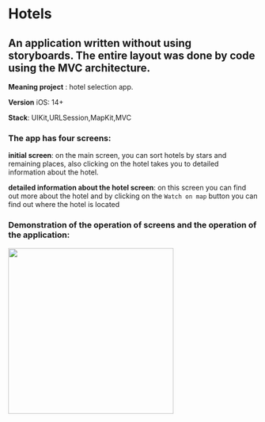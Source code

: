 # Hotels

## An application written without using storyboards. The entire layout was done by code using the MVC architecture.

**Meaning project** : hotel selection app.

**Version** iOS: 14+

**Stack**: UIKit,URLSession,MapKit,MVC

### The app has four screens:
**initial screen**: on the main screen, you can sort hotels by stars and remaining places, also clicking on the hotel takes you to detailed information about the hotel.

**detailed information about the hotel screen**: on this screen you can find out more about the hotel and by clicking on the ``Watch on map`` button you can find out where the hotel is located



### Demonstration of the operation of screens and the operation of the application:
<img width="334" src="https://user-images.githubusercontent.com/110721351/211159430-bcd92574-c13d-4321-ba4f-dc99fa22fa9a.gif">


